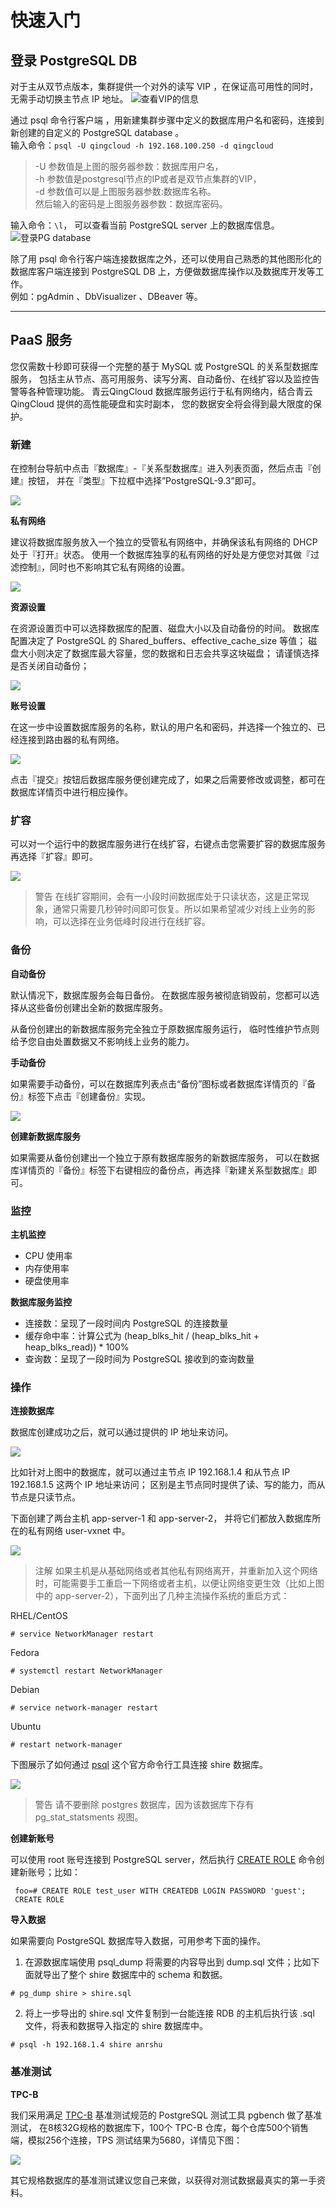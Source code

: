 ---
---

# 快速入门

## 登录 PostgreSQL DB  

对于主从双节点版本，集群提供一个对外的读写 VIP ，在保证高可用性的同时，无需手动切换主节点 IP 地址。
  ![查看VIP的信息](../_images/vipinfo.png)   

通过 psql 命令行客户端 ，用新建集群步骤中定义的数据库用户名和密码，连接到新创建的自定义的 PostgreSQL database 。  
输入命令：`psql -U qingcloud -h 192.168.100.250 -d qingcloud`  
>-U 参数值是上图的服务器参数：数据库用户名，  
-h 参数值是postgresql节点的IP或者是双节点集群的VIP，  
-d 参数值可以是上图服务器参数:数据库名称。    
然后输入的密码是上图服务器参数：数据库密码。  

输入命令：`\l`， 可以查看当前 PostgreSQL server 上的数据库信息。  
![登录PG database](../_images/pglogin.png)

除了用 psql 命令行客户端连接数据库之外，还可以使用自己熟悉的其他图形化的数据库客户端连接到 PostgreSQL DB 上，方便做数据库操作以及数据库开发等工作。  
例如：pgAdmin 、DbVisualizer 、DBeaver 等。

------

## PaaS 服务

您仅需数十秒即可获得一个完整的基于 MySQL 或 PostgreSQL 的关系型数据库服务， 包括主从节点、高可用服务、读写分离、自动备份、在线扩容以及监控告警等各种管理功能。 青云QingCloud 数据库服务运行于私有网络内，结合青云QingCloud 提供的高性能硬盘和实时副本， 您的数据安全将会得到最大限度的保护。

### 新建

在控制台导航中点击『数据库』-『关系型数据库』进入列表页面，然后点击『创建』按钮， 并在『类型』下拉框中选择”PostgreSQL-9.3”即可。

![](../_images/create-psql-step0.png)

**私有网络**

建议将数据库服务放入一个独立的受管私有网络中，并确保该私有网络的 DHCP 处于『打开』状态。 使用一个数据库独享的私有网络的好处是方便您对其做『过滤控制』，同时也不影响其它私有网络的设置。

![](../_images/create-psql-step1.png)

**资源设置**

在资源设置页中可以选择数据库的配置、磁盘大小以及自动备份的时间。 数据库配置决定了 PostgreSQL 的 Shared_buffers、effective_cache_size 等值； 磁盘大小则决定了数据库最大容量，您的数据和日志会共享这块磁盘； 请谨慎选择是否关闭自动备份；

![](../../../../product/database_cache/_images/create-psql-step0.png)

**账号设置**

在这一步中设置数据库服务的名称，默认的用户名和密码，并选择一个独立的、已经连接到路由器的私有网络。

![](../_images/create-psql-step2.png)

点击『提交』按钮后数据库服务便创建完成了，如果之后需要修改或调整，都可在数据库详情页中进行相应操作。

### 扩容

可以对一个运行中的数据库服务进行在线扩容，右键点击您需要扩容的数据库服务再选择『扩容』即可。

![](../_images/resize-psql-1.png)

> 警告
> 在线扩容期间，会有一小段时间数据库处于只读状态，这是正常现象，通常只需要几秒钟时间即可恢复。所以如果希望减少对线上业务的影响，可以选择在业务低峰时段进行在线扩容。

### 备份

**自动备份**

默认情况下，数据库服务会每日备份。 在数据库服务被彻底销毁前，您都可以选择从这些备份创建出全新的数据库服务。

从备份创建出的新数据库服务完全独立于原数据库服务运行， 临时性维护节点则给予您自由处置数据又不影响线上业务的能力。

**手动备份**

如果需要手动备份，可以在数据库列表点击“备份”图标或者数据库详情页的『备份』标签下点击『创建备份』实现。

![](../_images/rdb-create-snap-man.png)

**创建新数据库服务**

如果需要从备份创建出一个独立于原有数据库服务的新数据库服务， 可以在数据库详情页的『备份』标签下右键相应的备份点，再选择『新建关系型数据库』即可。

### 监控

**主机监控**

- CPU 使用率
- 内存使用率
- 硬盘使用率

**数据库服务监控**

- 连接数：呈现了一段时间内 PostgreSQL 的连接数量
- 缓存命中率：计算公式为 (heap_blks_hit / (heap_blks_hit + heap_blks_read)) * 100%
- 查询数：呈现了一段时间为 PostgreSQL 接收到的查询数量

### 操作

**连接数据库**

数据库创建成功之后，就可以通过提供的 IP 地址来访问。

![](../_images/psql_list1.png)

比如针对上图中的数据库，就可以通过主节点 IP 192.168.1.4 和从节点 IP 192.168.1.5 这两个 IP 地址来访问； 区别是主节点同时提供了读、写的能力，而从节点是只读节点。

下面创建了两台主机 app-server-1 和 app-server-2， 并将它们都放入数据库所在的私有网络 user-vxnet 中。

![](../_images/psql_list2.png)

> 注解
> 如果主机是从基础网络或者其他私有网络离开，并重新加入这个网络时，可能需要手工重启一下网络或者主机，以便让网络变更生效（比如上图中的 app-server-2），下面列出了几种主流操作系统的重启方式：

RHEL/CentOS

```
# service NetworkManager restart
```

Fedora

```
# systemctl restart NetworkManager
```

Debian

```
# service network-manager restart
```

Ubuntu

```
# restart network-manager
```

下图展示了如何通过 [psql](http://www.postgresql.org/docs/9.3/static/app-psql.html) 这个官方命令行工具连接 shire 数据库。

![](../_images/psql_list4.png)

> 警告
> 请不要删除 postgres 数据库，因为该数据库下存有 pg_stat_statsments 视图。

**创建新账号**

可以使用 root 账号连接到 PostgreSQL server，然后执行 [CREATE ROLE](http://www.postgresql.org/docs/9.3/static/sql-createrole.html) 命令创建新账号；比如：

```
 foo=# CREATE ROLE test_user WITH CREATEDB LOGIN PASSWORD 'guest';
 CREATE ROLE
```

**导入数据**

如果需要向 PostgreSQL 数据库导入数据，可用参考下面的操作。

1. 在源数据库端使用 psql_dump 将需要的内容导出到 dump.sql 文件；比如下面就导出了整个 shire 数据库中的 schema 和数据。

```
# pg_dump shire > shire.sql
```

2. 将上一步导出的 shire.sql 文件复制到一台能连接 RDB 的主机后执行该 .sql 文件，将表和数据导入指定的 shire 数据库中。

```
# psql -h 192.168.1.4 shire anrshu
```

### 基准测试

**TPC-B**

我们采用满足 [TPC-B](http://www.tpc.org/tpcb/) 基准测试规范的 PostgreSQL 测试工具 pgbench 做了基准测试， 在8核32G规格的数据库下，100个 TPC-B 仓库，每个仓库500个销售端，模拟256个连接，TPS 测试结果为5680，详情见下图：

![](../_images/psql_tpcb_1.png)

其它规格数据库的基准测试建议您自己来做，以获得对测试数据最真实的第一手资料。